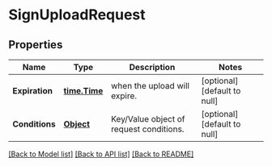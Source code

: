 # SignUploadRequest

## Properties
Name | Type | Description | Notes
------------ | ------------- | ------------- | -------------
**Expiration** | [**time.Time**](time.Time.md) | when the upload will expire. | [optional] [default to null]
**Conditions** | [**Object**](object.md) | Key/Value object of request conditions. | [optional] [default to null]

[[Back to Model list]](../README.md#documentation-for-models) [[Back to API list]](../README.md#documentation-for-api-endpoints) [[Back to README]](../README.md)


